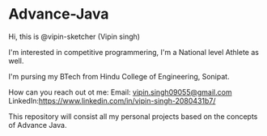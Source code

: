 # Advance-Java
Hi, this is @vipin-sketcher (Vipin singh)


I'm interested in competitive programmering, I'm a National level Athlete as well.


I'm pursing my BTech from Hindu College of Engineering, Sonipat.



How can you reach out ot me:
Email: vipin.singh09055@gmail.com
LinkedIn:https://www.linkedin.com/in/vipin-singh-2080431b7/



This repository will consist all my personal projects based on the concepts of Advance Java.
